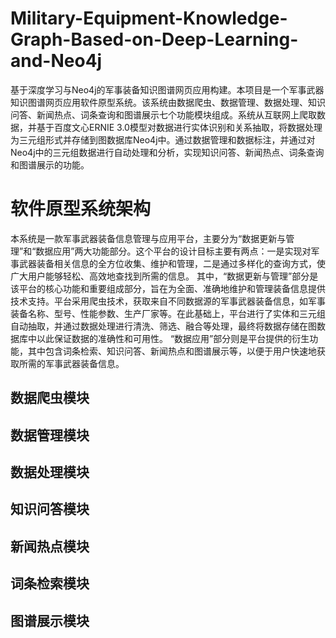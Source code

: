 # Military-Equipment-Knowledge-Graph-Based-on-Deep-Learning-and-Neo4j
基于深度学习与Neo4j的军事装备知识图谱网页应用构建。本项目是一个军事武器知识图谱网页应用软件原型系统。该系统由数据爬虫、数据管理、数据处理、知识问答、新闻热点、词条查询和图谱展示七个功能模块组成。系统从互联网上爬取数据，并基于百度文心ERNIE 3.0模型对数据进行实体识别和关系抽取，将数据处理为三元组形式并存储到图数据库Neo4j中。通过数据管理和数据标注，并通过对Neo4j中的三元组数据进行自动处理和分析，实现知识问答、新闻热点、词条查询和图谱展示的功能。
# 软件原型系统架构
本系统是一款军事武器装备信息管理与应用平台，主要分为“数据更新与管理”和“数据应用”两大功能部分。这个平台的设计目标主要有两点：一是实现对军事武器装备相关信息的全方位收集、维护和管理，二是通过多样化的查询方式，使广大用户能够轻松、高效地查找到所需的信息。
其中，“数据更新与管理”部分是该平台的核心功能和重要组成部分，旨在为全面、准确地维护和管理装备信息提供技术支持。平台采用爬虫技术，获取来自不同数据源的军事武器装备信息，如军事装备名称、型号、性能参数、生产厂家等。在此基础上，平台进行了实体和三元组自动抽取，并通过数据处理进行清洗、筛选、融合等处理，最终将数据存储在图数据库中以此保证数据的准确性和可用性。
“数据应用”部分则是平台提供的衍生功能，其中包含词条检索、知识问答、新闻热点和图谱展示等，以便于用户快速地获取所需的军事武器装备信息。
## 数据爬虫模块

## 数据管理模块

## 数据处理模块
## 知识问答模块
## 新闻热点模块
## 词条检索模块
## 图谱展示模块
